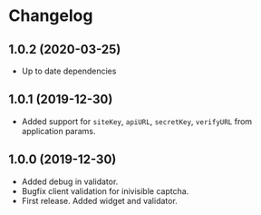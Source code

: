 Changelog
=========
 
## 1.0.2 (2020-03-25)
 * Up to date dependencies
 
## 1.0.1 (2019-12-30)
 * Added support for `siteKey`, `apiURL`, `secretKey`, `verifyURL` from application params.
 
## 1.0.0 (2019-12-30)
 * Added debug in validator.
 * Bugfix client validation for inivisible captcha.
 * First release. Added widget and validator.